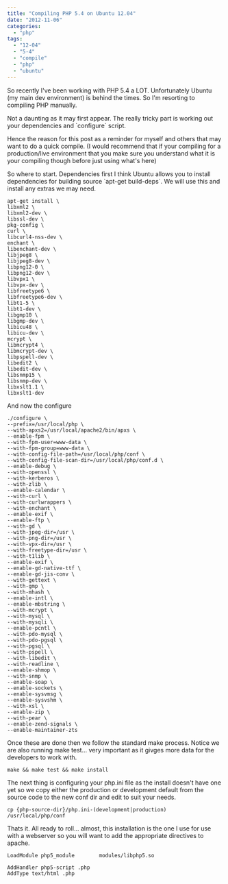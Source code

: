```yaml
---
title: "Compiling PHP 5.4 on Ubuntu 12.04"
date: "2012-11-06"
categories: 
  - "php"
tags: 
  - "12-04"
  - "5-4"
  - "compile"
  - "php"
  - "ubuntu"
---
```


So recently I've been working with PHP 5.4 a LOT. Unfortunately Ubuntu (my main dev environment) is behind the times. So I'm resorting to compiling PHP manually.

Not a daunting as it may first appear. The really tricky part is working out your dependencies and \`configure\` script.

Hence the reason for this post as a reminder for myself and others that may want to do a quick compile. (I would recommend that if your compiling for a production/live environment that you make sure you understand what it is your compiling though before just using what's here)

So where to start. Dependencies first I think <!--more--> Ubuntu allows you to install dependencies for building source \`apt-get build-deps\`. We will use this and install any extras we may need.

```
apt-get install \
libxml2 \
libxml2-dev \
libssl-dev \
pkg-config \
curl \
libcurl4-nss-dev \
enchant \
libenchant-dev \
libjpeg8 \
libjpeg8-dev \
libpng12-0 \
libpng12-dev \
libvpx1 \
libvpx-dev \
libfreetype6 \
libfreetype6-dev \
libt1-5 \
libt1-dev \
libgmp10 \
libgmp-dev \
libicu48 \
libicu-dev \
mcrypt \
libmcrypt4 \
libmcrypt-dev \
libpspell-dev \
libedit2 \
libedit-dev \
libsnmp15 \
libsnmp-dev \
libxslt1.1 \
libxslt1-dev
```

And now the configure

```
./configure \
--prefix=/usr/local/php \
--with-apxs2=/usr/local/apache2/bin/apxs \
--enable-fpm \
--with-fpm-user=www-data \
--with-fpm-group=www-data \
--with-config-file-path=/usr/local/php/conf \
--with-config-file-scan-dir=/usr/local/php/conf.d \
--enable-debug \
--with-openssl \
--with-kerberos \
--with-zlib \
--enable-calendar \
--with-curl \
--with-curlwrappers \
--with-enchant \
--enable-exif \
--enable-ftp \
--with-gd \
--with-jpeg-dir=/usr \
--with-png-dir=/usr \
--with-vpx-dir=/usr \
--with-freetype-dir=/usr \
--with-t1lib \
--enable-exif \
--enable-gd-native-ttf \
--enable-gd-jis-conv \
--with-gettext \
--with-gmp \
--with-mhash \
--enable-intl \
--enable-mbstring \
--with-mcrypt \
--with-mysql \
--with-mysqli \
--enable-pcntl \
--with-pdo-mysql \
--with-pdo-pgsql \
--with-pgsql \
--with-pspell \
--with-libedit \
--with-readline \
--enable-shmop \
--with-snmp \
--enable-soap \
--enable-sockets \
--enable-sysvmsg \
--enable-sysvshm \
--with-xsl \
--enable-zip \
--with-pear \
--enable-zend-signals \
--enable-maintainer-zts
```

Once these are done then we follow the standard make process. Notice we are also running make test... very important as it givges more data for the developers to work with.

```
make && make test && make install
```

The next thing is configuring your php.ini file as the install doesn't have one yet so we copy either the production or development default from the source code to the new conf dir and edit to suit your needs.

```
cp {php-source-dir}/php.ini-(development|production) /usr/local/php/conf
```

Thats it. All ready to roll... almost, this installation is the one I use for use with a webserver so you will want to add the appropriate directives to apache.

```
LoadModule php5_module        modules/libphp5.so

AddHandler php5-script .php
AddType text/html .php

```
